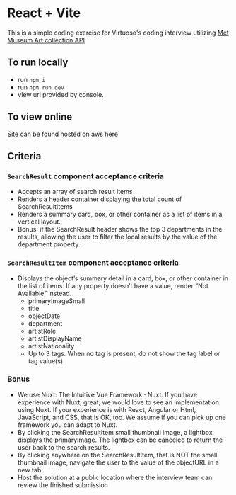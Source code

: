 # React + Vite

This is a simple coding exercise for Virtuoso's coding interview utilizing [Met Museum Art collection API](https://metmuseum.github.io/)

## To run locally
- run `npm i`
- run `npm run dev`
- view url provided by console.

## To view online

Site can be found hosted on aws [here](http://virtuoso-bucket.s3-website-us-west-2.amazonaws.com/)

## Criteria

### `SearchResult` component acceptance criteria
- Accepts an array of search result items
- Renders a header container displaying the total count of SearchResultItems
- Renders a summary card, box, or other container as a list of items in a vertical layout.
- Bonus: if the SearchResult header shows the top 3 departments in the results, allowing
the user to filter the local results by the value of the department property.

### `SearchResultItem` component acceptance criteria
- Displays the object’s summary detail in a card, box, or other container in the list of
items. If any property doesn’t have a value, render “Not Available” instead.
    - primaryImageSmall
    - title
    - objectDate
    - department
    - artistRole
    - artistDisplayName
    - artistNationality
    - Up to 3 tags. When no tag is present, do not show the tag label or tag value(s).

### Bonus
- We use Nuxt: The Intuitive Vue Framework · Nuxt. If you have experience with Nuxt,
great, we would love to see an implementation using Nuxt. If your experience is with
React, Angular or Html, JavaScript, and CSS, that is OK, too. We assume if you can pick
up one framework you can adapt to Nuxt.
- By clicking the SearchResultItem small thumbnail image, a lightbox displays the
primaryImage. The lightbox can be canceled to return the user back to the search
results.
- By clicking anywhere on the SearchResultItem, that is NOT the small thumbnail image,
navigate the user to the value of the objectURL in a new tab.
- Host the solution at a public location where the interview team can review the finished
submission